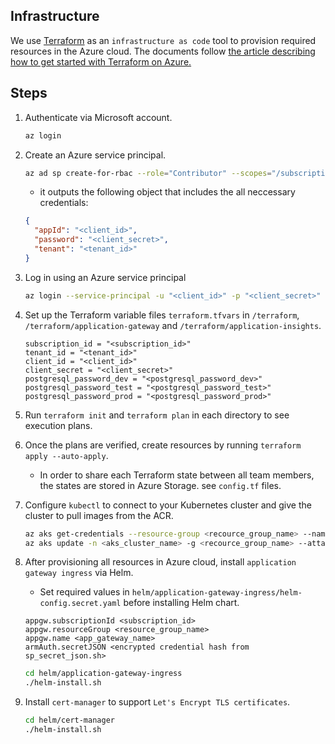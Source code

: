 ## Infrastructure

We use [Terraform](https://www.terraform.io/) as an `infrastructure as code` tool to provision required resources in the Azure cloud.
The documents follow [the article describing how to get started with Terraform on Azure.](https://docs.microsoft.com/en-us/azure/developer/terraform/get-started-cloud-shell)

## Steps

1. Authenticate via Microsoft account.

   ```sh
   az login
   ```

1. Create an Azure service principal.

   ```sh
   az ad sp create-for-rbac --role="Contributor" --scopes="/subscriptions/<subscription_id>"
   ```

   - it outputs the following object that includes the all neccessary credentials:

   ```json
   {
     "appId": "<client_id>",
     "password": "<client_secret>",
     "tenant": "<tenant_id>"
   }
   ```

1. Log in using an Azure service principal

   ```sh
   az login --service-principal -u "<client_id>" -p "<client_secret>" --tenant "<tenant_id>"
   ```

1. Set up the Terraform variable files `terraform.tfvars` in `/terraform`, `/terraform/application-gateway` and `/terraform/application-insights`.

   ```
   subscription_id = "<subscription_id>"
   tenant_id = "<tenant_id>"
   client_id = "<client_id>"
   client_secret = "<client_secret>"
   postgresql_password_dev = "<postgresql_password_dev>"
   postgresql_password_test = "<postgresql_password_test>"
   postgresql_password_prod = "<postgresql_password_prod>"

   ```

1. Run `terraform init` and `terraform plan` in each directory to see execution plans.
1. Once the plans are verified, create resources by running `terraform apply --auto-apply`.

   - In order to share each Terraform state between all team members, the states are stored in Azure Storage. see `config.tf` files.

1. Configure `kubectl` to connect to your Kubernetes cluster and give the cluster to pull images from the ACR.

   ```sh
   az aks get-credentials --resource-group <recource_group_name> --name <aks_cluster_name>
   az aks update -n <aks_cluster_name> -g <recource_group_name> --attach-acr <acr_name>
   ```

1. After provisioning all resources in Azure cloud, install `application gateway ingress` via Helm.

   - Set required values in `helm/application-gateway-ingress/helm-config.secret.yaml` before installing Helm chart.

   ```
   appgw.subscriptionId <subscription_id>
   appgw.resourceGroup <resource_group_name>
   appgw.name <app_gateway_name>
   armAuth.secretJSON <encrypted credential hash from sp_secret_json.sh>
   ```

   ```sh
   cd helm/application-gateway-ingress
   ./helm-install.sh
   ```

1. Install `cert-manager` to support `Let's Encrypt TLS certificates`.

   ```sh
   cd helm/cert-manager
   ./helm-install.sh
   ```
